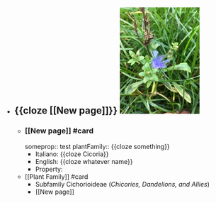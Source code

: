 - {{cloze [[New page]]}} ![small_photo.jpg](../assets/small_photo_1667337823683_0.jpg)
	-
	- ### [[New page]] #card
	  someprop:: test
	  plantFamily:: {{cloze something}}
		- Italiano: {{cloze Cicoria}}
		- English: {{cloze whatever name}}
		- Property:
	- [[Plant Family]] #card
		- Subfamily Cichorioideae (*Chicories, Dandelions, and Allies*)
		- [[New page]]